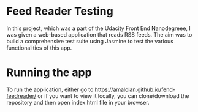# Feed Reader Testing

In this project, which was a part of the Udacity Front End Nanodegreee, I was given a web-based application that reads RSS feeds. The aim was to build a comprehensive test suite using Jasmine to test the various functionalities of this app.


# Running the app

To run the application, either go to https://amalolan.github.io/fend-feedreader/ or if you want to view it locally, you can clone/download the repository and then open index.html file in your browser.
